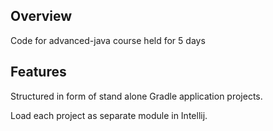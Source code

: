 
## Overview

Code for advanced-java course held for 5 days 

## Features

Structured in form of stand alone Gradle application projects.

Load each project as separate module in Intellij.